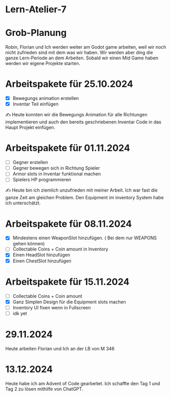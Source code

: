 # Lern-Atelier-7

# Grob-Planung
Robin, Florian und Ich werden weiter am Godot game arbeiten, weil wir noch nicht zufrieden sind mit dem was wir haben. Wir werden aber ding die ganze Lern-Periode an dem Arbeiten. Sobald wir einen Mid Game haben werden wir eigene Projekte starten.

# Arbeitspakete für 25.10.2024

 - [x] Bewegungs animation erstellen
 - [x] Inventar Teil einfügen

✍️ Heute konnten wir die Bewegungs Animation für alle Richtungen implementieren und auch den bereits geschriebenen Inventar Code in das Haupt Projekt einfügen.

# Arbeitspakete für 01.11.2024
- [ ] Gegner erstellen
- [ ] Gegner bewegen sich in Richtung Spieler
- [ ] Armor slots in Inventar funktional machen
- [ ] Spielers HP programmieren

✍️ Heute bin ich ziemlich unzufrieden mit meiner Arbeit. Ich war fast die ganze Zeit am gleichen Problem. Den Equipment im inventory System habe ich unterschätzt. 

# Arbeitspakete für 08.11.2024

- [x] Mindestens einen WeaponSlot hinzufügen. ( Bei dem nur WEAPONS gehen können)
- [ ] Collectable Coins + Coin amount in Inventory
- [x] Einen HeadSlot hinzufügen 
- [x] Einen ChestSlot hinzufügen

# Arbeitspakete für 15.11.2024

- [ ] Collectable Coins + Coin amount
- [x] Ganz Simplen Design für die Equipment slots machen
- [ ] Inventory UI fixen wenn in Fullscreen
- [ ] idk yet
  
# 29.11.2024
Heute arbeiten Florian und Ich an der LB von M 346

# 13.12.2024
Heute habe ich am Advent of Code gearbeitet. Ich schaffte den Tag 1 und Tag 2 zu lösen mithilfe von ChatGPT. 
